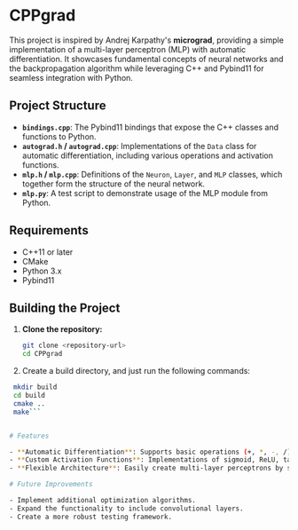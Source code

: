 # CPPgrad

This project is inspired by Andrej Karpathy's **micrograd**, providing a simple implementation of a multi-layer perceptron (MLP) with automatic differentiation. It showcases fundamental concepts of neural networks and the backpropagation algorithm while leveraging C++ and Pybind11 for seamless integration with Python.

## Project Structure

- **`bindings.cpp`**: The Pybind11 bindings that expose the C++ classes and functions to Python.
- **`autograd.h` / `autograd.cpp`**: Implementations of the `Data` class for automatic differentiation, including various operations and activation functions.
- **`mlp.h` / `mlp.cpp`**: Definitions of the `Neuron`, `Layer`, and `MLP` classes, which together form the structure of the neural network.
- **`mlp.py`**: A test script to demonstrate usage of the MLP module from Python.

## Requirements

- C++11 or later
- CMake
- Python 3.x
- Pybind11

## Building the Project

1. **Clone the repository:**
   ```bash
   git clone <repository-url>
   cd CPPgrad

2. Create a build directory, and just run the following commands:
  ```bash
   mkdir build
   cd build
   cmake ..
   make```


# Features

- **Automatic Differentiation**: Supports basic operations (+, *, -, /) and computes gradients using backpropagation.
- **Custom Activation Functions**: Implementations of sigmoid, ReLU, tanh, swish, and gelu.
- **Flexible Architecture**: Easily create multi-layer perceptrons by specifying the number of neurons in each layer.

# Future Improvements

- Implement additional optimization algorithms.
- Expand the functionality to include convolutional layers.
- Create a more robust testing framework.



